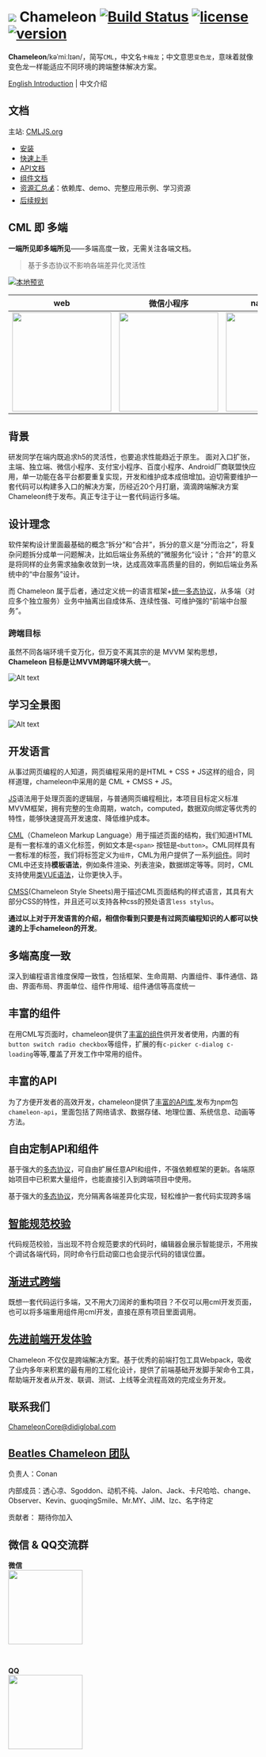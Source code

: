 # <img src="https://cmljs.org/doc/assets/100*100.png"/> Chameleon [![Build Status](https://www.travis-ci.org/didi/chameleon.svg?branch=master)](https://www.travis-ci.org/didi/chameleon) [![license](https://img.shields.io/npm/l/chameleon-tool.svg?registry_uri=https%3A%2F%2Fregistry.npmjs.com&style=popout-square)](https://www.npmjs.com/package/chameleon-tool) [![version](https://img.shields.io/npm/v/chameleon-tool.svg?style=flat)](https://www.npmjs.com/package/chameleon-tool) 


**Chameleon**/kəˈmiːlɪən/，简写`CML`，中文名`卡梅龙`；中文意思`变色龙`，意味着就像变色龙一样能适应不同环境的跨端整体解决方案。

[English Introduction](https://github.com/didi/chameleon/blob/gh-pages/doc/quick_start/readme-en.md) | 中文介绍

## 文档

主站: [CMLJS.org](https://cmljs.org)
* [安装](https://CMLJS.org/doc/quick_start/quick_start.html)
* [快速上手](https://CMLJS.org/doc/quick_start/quick_start.html)
* [API文档](https://CMLJS.org/doc/api/api.html)
* [组件文档](https://CMLJS.org/doc/component/component.html)
* [资源汇总💰](https://github.com/chameleon-team/awesome-cml)：依赖库、demo、完整应用示例、学习资源
* [后续规划](https://github.com/didi/chameleon/wiki/%E5%90%8E%E6%9C%9F%E8%A7%84%E5%88%92)


## CML 即 多端

**一端所见即多端所见**——多端高度一致，无需关注各端文档。

> 基于多态协议不影响各端差异化灵活性

<a href="https://github.com/beatles-chameleon/cml-demo">

![本地预览](https://cmljs.org/doc/assets/demo-preview.png)

</a>

| web   |      微信小程序      |  native-weex |  百度小程序 |  支付宝小程序 |
|:----------:|:-------------:|:------:|:------:|:------:|
| <a href="https://github.com/beatles-chameleon/cml-demo"><img src="https://cmljs.org/cml-demo/preview/web-1.jpg" width="200px"/> </a>|  <a href="https://github.com/beatles-chameleon/cml-demo"><img src="https://cmljs.org/cml-demo/preview/wx-1.jpg" width="200px"/></a>| <a href="https://github.com/beatles-chameleon/cml-demo"><img src="https://cmljs.org/cml-demo/preview/weex-1.jpg" width="200px"/> </a>|<a href="https://github.com/beatles-chameleon/cml-demo"><img src="https://cmljs.org/cml-demo/preview/baidu-1.png" width="200px"/> </a>|<a href="https://github.com/beatles-chameleon/cml-demo"><img src="https://cmljs.org/cml-demo/preview/alipay-1.png" width="200px"/></a> |



## 背景
研发同学在端内既追求h5的灵活性，也要追求性能趋近于原生。
面对入口扩张，主端、独立端、微信小程序、支付宝小程序、百度小程序、Android厂商联盟快应用，单一功能在各平台都要重复实现，开发和维护成本成倍增加。迫切需要维护一套代码可以构建多入口的解决方案，历经近20个月打磨，滴滴跨端解决方案Chameleon终于发布。真正专注于让一套代码运行多端。


## 设计理念

软件架构设计里面最基础的概念“拆分”和“合并”，拆分的意义是“分而治之”，将复杂问题拆分成单一问题解决，比如后端业务系统的”微服务化“设计；“合并”的意义是将同样的业务需求抽象收敛到一块，达成高效率高质量的目的，例如后端业务系统中的“中台服务”设计。

而 Chameleon 属于后者，通过定义统一的语言框架+<a href="https://CMLJS.org/doc/framework/polymorphism/intro.html">统一多态协议</a>，从多端（对应多个独立服务）业务中抽离出自成体系、连续性强、可维护强的“前端中台服务”。

### 跨端目标

虽然不同各端环境千变万化，但万变不离其宗的是 MVVM 架构思想，**Chameleon 目标是让MVVM跨端环境大统一**。

![Alt text](https://CMLJS.org/doc/assets/mvvm4.png)


## 学习全景图

![Alt text](https://CMLJS.org/doc/assets/architecture.png)


## 开发语言
从事过网页编程的人知道，网页编程采用的是HTML + CSS + JS这样的组合，同样道理，chameleon中采用的是 CML + CMSS + JS。

[JS](https://CMLJS.org/doc/logic/logic.html)语法用于处理页面的逻辑层，与普通网页编程相比，本项目目标定义标准MVVM框架，拥有完整的生命周期，watch，computed，数据双向绑定等优秀的特性，能够快速提高开发速度、降低维护成本。

[CML](https://CMLJS.org/doc/view/cml.html)（Chameleon Markup Language）用于描述页面的结构，我们知道HTML是有一套标准的语义化标签，例如文本是`<span>` 按钮是`<button>`。CML同样具有一套标准的标签，我们将标签定义为`组件`，CML为用户提供了一系列[组件](https://CMLJS.org/doc/component/base/base.html)。同时CML中还支持<b>模板语法</b>，例如条件渲染、列表渲染，数据绑定等等。同时，CML支持使用[类VUE语法](https://CMLJS.org/doc/view/vue.html)，让你更快入手。


[CMSS](https://CMLJS.org/doc/view/cmss.html)(Chameleon Style Sheets)用于描述CML页面结构的样式语言，其具有大部分CSS的特性，并且还可以支持各种css的预处语言`less stylus`。

<b>通过以上对于开发语言的介绍，相信你看到只要是有过网页编程知识的人都可以快速的上手chameleon的开发</b>。

## 多端高度一致
深入到编程语言维度保障一致性，包括框架、生命周期、内置组件、事件通信、路由、界面布局、界面单位、组件作用域、组件通信等高度统一

## 丰富的组件
在用CML写页面时，chameleon提供了[丰富的组件](https://CMLJS.org/doc/component/component.html)供开发者使用，内置的有`button switch radio checkbox`等组件，扩展的有`c-picker c-dialog c-loading`等等,覆盖了开发工作中常用的组件。

## 丰富的API

为了方便开发者的高效开发，chameleon提供了[丰富的API库](https://CMLJS.org/doc/api/api.html),发布为npm包`chameleon-api`，里面包括了网络请求、数据存储、地理位置、系统信息、动画等方法。
## 自由定制API和组件
基于强大的[多态协议](https://CMLJS.org/doc/framework/polymorphism/intro.html)，可自由扩展任意API和组件，不强依赖框架的更新。各端原始项目中已积累大量组件，也能直接引入到跨端项目中使用。

基于强大的[多态协议](https://CMLJS.org/doc/framework/polymorphism/intro.html)，充分隔离各端差异化实现，轻松维护一套代码实现跨多端

## <a href="https://CMLJS.org/doc/framework/polymorphism/check.html">智能规范校验</a>
代码规范校验，当出现不符合规范要求的代码时，编辑器会展示智能提示，不用挨个调试各端代码，同时命令行启动窗口也会提示代码的错误位置。

## <a href="https://CMLJS.org/doc/framework/progressive.html">渐进式跨端</a>
既想一套代码运行多端，又不用大刀阔斧的重构项目？不仅可以用cml开发页面，也可以将多端重用组件用cml开发，直接在原有项目里面调用。

## <a href="https://CMLJS.org/doc/framework/framework.html">先进前端开发体验</a>

Chameleon 不仅仅是跨端解决方案。基于优秀的前端打包工具Webpack，吸收了业内多年来积累的最有用的工程化设计，提供了前端基础开发脚手架命令工具，帮助端开发者从开发、联调、测试、上线等全流程高效的完成业务开发。

## 联系我们

[ChameleonCore@didiglobal.com](mailto:ChameleonCore@didiglobal.com)

## [Beatles Chameleon 团队](https://github.com/chameleon-team)

负责人：Conan

内部成员：透心凉、Sgoddon、动机不纯、Jalon、Jack、卡尺哈哈、change、Observer、Kevin、guoqingSmile、Mr.MY、JiM、lzc、名字待定

贡献者：
期待你加入

##  微信 & QQ交流群

**微信**<br />
<img width="150px" src="https://CMLJS.org/doc/assets/wx-qr-code.png" />

<br />

**QQ**<br />
<img width="150px" src="https://CMLJS.org/doc/assets/qr-qq.jpeg" />
